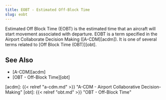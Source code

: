 ```yaml
---
title: EOBT - Estimated Off-Block Time
slug: eobt
---
```


Estimated Off Block Time (EOBT) is the estimated time that an aircraft will
start movement associated with departure.
EOBT is a term specified in the Airport Collaborate Decision Making
([A-CDM][acdm]).
It is one of several terms related to [Off Block Time (OBT)][obt].


## See Also

* [A-CDM][acdm]
* [OBT - Off-Block Time][obt]

[acdm]: {{< relref "a-cdm.md" >}} "A-CDM - Airport Collaborative Decision-Making"
[obt]: {{< relref "obt.md" >}} "OBT - Off-Block Time"
